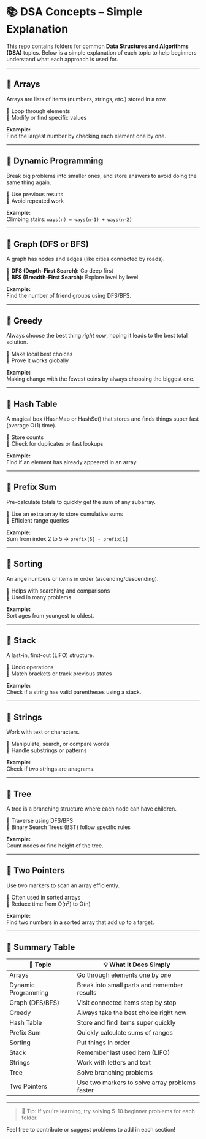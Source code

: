 # 📚 DSA Concepts – Simple Explanation

This repo contains folders for common **Data Structures and Algorithms (DSA)** topics. Below is a simple explanation of each topic to help beginners understand what each approach is used for.

---

## 📁 Arrays
Arrays are lists of items (numbers, strings, etc.) stored in a row.

🔹 Loop through elements  
🔹 Modify or find specific values

**Example:**  
Find the largest number by checking each element one by one.

---

## 📁 Dynamic Programming
Break big problems into smaller ones, and store answers to avoid doing the same thing again.

🔹 Use previous results  
🔹 Avoid repeated work

**Example:**  
Climbing stairs: `ways(n) = ways(n-1) + ways(n-2)`

---

## 📁 Graph (DFS or BFS)
A graph has nodes and edges (like cities connected by roads).

🔹 **DFS (Depth-First Search):** Go deep first  
🔹 **BFS (Breadth-First Search):** Explore level by level

**Example:**  
Find the number of friend groups using DFS/BFS.

---

## 📁 Greedy
Always choose the best thing *right now*, hoping it leads to the best total solution.

🔹 Make local best choices  
🔹 Prove it works globally

**Example:**  
Making change with the fewest coins by always choosing the biggest one.

---

## 📁 Hash Table
A magical box (HashMap or HashSet) that stores and finds things super fast (average O(1) time).

🔹 Store counts  
🔹 Check for duplicates or fast lookups

**Example:**  
Find if an element has already appeared in an array.

---

## 📁 Prefix Sum
Pre-calculate totals to quickly get the sum of any subarray.

🔹 Use an extra array to store cumulative sums  
🔹 Efficient range queries

**Example:**  
Sum from index 2 to 5 → `prefix[5] - prefix[1]`

---

## 📁 Sorting
Arrange numbers or items in order (ascending/descending).

🔹 Helps with searching and comparisons  
🔹 Used in many problems

**Example:**  
Sort ages from youngest to oldest.

---

## 📁 Stack
A last-in, first-out (LIFO) structure.

🔹 Undo operations  
🔹 Match brackets or track previous states

**Example:**  
Check if a string has valid parentheses using a stack.

---

## 📁 Strings
Work with text or characters.

🔹 Manipulate, search, or compare words  
🔹 Handle substrings or patterns

**Example:**  
Check if two strings are anagrams.

---

## 📁 Tree
A tree is a branching structure where each node can have children.

🔹 Traverse using DFS/BFS  
🔹 Binary Search Trees (BST) follow specific rules

**Example:**  
Count nodes or find height of the tree.

---

## 📁 Two Pointers
Use two markers to scan an array efficiently.

🔹 Often used in sorted arrays  
🔹 Reduce time from O(n²) to O(n)

**Example:**  
Find two numbers in a sorted array that add up to a target.

---

## 📌 Summary Table

| 📁 Topic           | 💡 What It Does Simply                               |
|--------------------|-------------------------------------------------------|
| Arrays             | Go through elements one by one                       |
| Dynamic Programming| Break into small parts and remember results          |
| Graph (DFS/BFS)    | Visit connected items step by step                   |
| Greedy             | Always take the best choice right now                |
| Hash Table         | Store and find items super quickly                   |
| Prefix Sum         | Quickly calculate sums of ranges                     |
| Sorting            | Put things in order                                  |
| Stack              | Remember last used item (LIFO)                       |
| Strings            | Work with letters and text                           |
| Tree               | Solve branching problems                             |
| Two Pointers       | Use two markers to solve array problems faster       |

---

> 🧠 Tip: If you're learning, try solving 5-10 beginner problems for each folder.

Feel free to contribute or suggest problems to add in each section!
